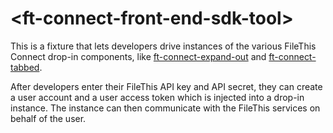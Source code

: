 # \<ft-connect-front-end-sdk-tool\>

This is a fixture that lets developers drive instances of the various FileThis Connect drop-in components, like [ft-connect-expand-out](https://github.com/filethis/ft-connect-expand-out) and [ft-connect-tabbed](https://github.com/filethis/ft-connect-tabbed).

After developers enter their FileThis API key and API secret, they can create a user account and a user access token which is injected into a drop-in instance. The instance can then communicate with the FileThis services on behalf of the user.

